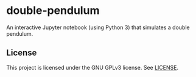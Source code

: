 # double-pendulum
An interactive Jupyter notebook (using Python 3) that simulates a double pendulum.

## License
This project is licensed under the GNU GPLv3 license. See [LICENSE](LICENSE).
